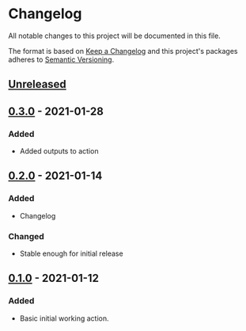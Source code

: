 # Changelog

All notable changes to this project will be documented in this file.

The format is based on [Keep a Changelog](http://keepachangelog.com/en/1.0.0/)
and this project's packages adheres to [Semantic Versioning](http://semver.org/spec/v2.0.0.html).

## [Unreleased]

## [0.3.0] - 2021-01-28

### Added

- Added outputs to action

## [0.2.0] - 2021-01-14

### Added

- Changelog

### Changed

- Stable enough for initial release

## [0.1.0] - 2021-01-12

### Added

- Basic initial working action.

[Unreleased]: https://github.com/glitchcrab/action-build-aur-package/compare/v0.3.0...HEAD
[0.3.0]: https://github.com/glitchcrab/action-build-aur-package/compare/v0.2.0...v0.3.0
[0.2.0]: https://github.com/glitchcrab/action-build-aur-package/compare/v0.1.0...v0.2.0
[0.1.0]: https://github.com/glitchcrab/action-build-aur-package/compare/v0.1.0
